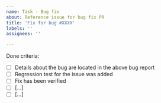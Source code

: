 ```yaml
---
name: Task - Bug fix
about: Reference issue for bug fix PR
title: 'Fix for bug #XXXX'
labels: ''
assignees: ''

---
```

Done criteria:

- [ ] Details about the bug are located in the above bug report
- [ ] Regression test for the issue was added
- [ ] Fix has been verified
- [ ] [...]
- [ ] [...]
